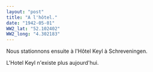```yaml
---
layout: "post"
title: "A l'hôtel."
date: "1942-05-01"
WW2_lat: "52.102402"
WW2_long: "4.302183"
---
```


Nous stationnons ensuite à l'Hôtel Keyl à Schreveningen.


<div class="histoire"></div>

<div class="commentaire">L'Hotel Keyl n'existe plus aujourd'hui.</div>